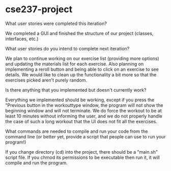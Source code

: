 # cse237-project
What user stories were completed this iteration?

We completed a GUI and finished the structure of our project (classes, interfaces, etc.) 


What user stories do you intend to complete next iteration?

We plan to continue working on our exercise list (providing more options) and updating the materials list for each exercise. 
Also planning on implementing a reroll button and being able to click on an exercise to see details. We would like to clean up the functionality a bit more so that the exercises picked aren't purely random.


Is there anything that you implemented but doesn't currently work?

Everything we implemented should be working, except if you press the "Previous button in the workouttype window, the program will not show the beginning window and will not terminate. We do force the workout to be at least 10 minutes without informing the user, and we do not properly handle the case of such a long workout that the UI does not fit all the exercises.


What commands are needed to compile and run your code from the command line (or better yet, provide a script that people can use to run your program!)

If you change directory (cd) into the project, there should be a "main.sh" script file. If you chmod its permissions to be executable then run it, it will compile and run the program.
